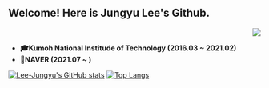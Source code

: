## Welcome! Here is Jungyu Lee's Github.

<div align=right>
  <a href="https://hits.seeyoufarm.com"><img src="https://hits.seeyoufarm.com/api/count/incr/badge.svg?url=https%3A%2F%2Fgithub.com%2FLee-Jungyu%2Fhit-counter"/></a> 
</div>

- **🎓Kumoh National Institude of Technology (2016.03 ~ 2021.02)**
- **🏢NAVER (2021.07 ~ )**

[![Lee-Jungyu's GitHub stats](https://github-readme-stats.vercel.app/api?username=Lee-Jungyu)](https://github.com/anuraghazra/github-readme-stats)
[![Top Langs](https://github-readme-stats.vercel.app/api/top-langs/?username=Lee-Jungyu&layout=compact&hide_border=true)](https://github.com/anuraghazra/github-readme-stats)

<!--
**Lee-Jungyu/Lee-Jungyu** is a ✨ _special_ ✨ repository because its `README.md` (this file) appears on your GitHub profile.

Here are some ideas to get you started:

- 🔭 I’m currently working on ...
- 🌱 I’m currently learning ...
- 👯 I’m looking to collaborate on ...
- 🤔 I’m looking for help with ...
- 💬 Ask me about ...
- 📫 How to reach me: ...
- 😄 Pronouns: ...
- ⚡ Fun fact: ...
-->
